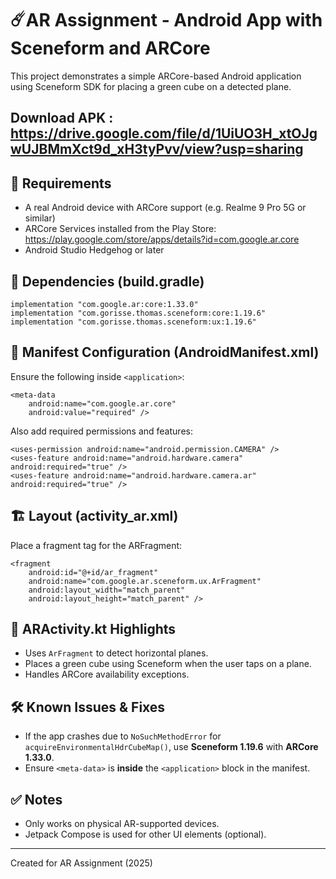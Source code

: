 # ☄️AR Assignment - Android App with Sceneform and ARCore

This project demonstrates a simple ARCore-based Android application using Sceneform SDK for placing a green cube on a detected plane.

## Download APK : https://drive.google.com/file/d/1UiUO3H_xtOJgwUJBMmXct9d_xH3tyPvv/view?usp=sharing

## 📱 Requirements
- A real Android device with ARCore support (e.g. Realme 9 Pro 5G or similar)
- ARCore Services installed from the Play Store: https://play.google.com/store/apps/details?id=com.google.ar.core
- Android Studio Hedgehog or later

## 🧩 Dependencies (build.gradle)
```
implementation "com.google.ar:core:1.33.0"
implementation "com.gorisse.thomas.sceneform:core:1.19.6"
implementation "com.gorisse.thomas.sceneform:ux:1.19.6"
```

## 📄 Manifest Configuration (AndroidManifest.xml)
Ensure the following inside `<application>`:
```
<meta-data
    android:name="com.google.ar.core"
    android:value="required" />
```

Also add required permissions and features:
```
<uses-permission android:name="android.permission.CAMERA" />
<uses-feature android:name="android.hardware.camera" android:required="true" />
<uses-feature android:name="android.hardware.camera.ar" android:required="true" />
```

## 🏗 Layout (activity_ar.xml)
Place a fragment tag for the ARFragment:
```
<fragment
    android:id="@+id/ar_fragment"
    android:name="com.google.ar.sceneform.ux.ArFragment"
    android:layout_width="match_parent"
    android:layout_height="match_parent" />
```

## 🧠 ARActivity.kt Highlights
- Uses `ArFragment` to detect horizontal planes.
- Places a green cube using Sceneform when the user taps on a plane.
- Handles ARCore availability exceptions.

## 🛠 Known Issues & Fixes
- If the app crashes due to `NoSuchMethodError` for `acquireEnvironmentalHdrCubeMap()`, use **Sceneform 1.19.6** with **ARCore 1.33.0**.
- Ensure `<meta-data>` is **inside** the `<application>` block in the manifest.

## ✅ Notes
- Only works on physical AR-supported devices.
- Jetpack Compose is used for other UI elements (optional).

---

Created for AR Assignment (2025)
